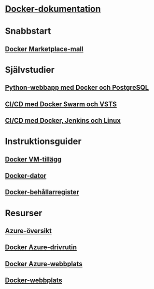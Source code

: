 

# [Docker-dokumentation](index.md)


# Snabbstart


## [Docker Marketplace-mall](https://azuremarketplace.microsoft.com/en-us/marketplace/apps/CanonicalandMSOpenTech.DockerOnUbuntuServer1404LTS)


# Självstudier


## [Python-webbapp med Docker och PostgreSQL](/azure/app-service-web/app-service-web-tutorial-docker-python-postgresql-app)


## [CI/CD med Docker Swarm och VSTS](/azure/container-service/container-service-docker-swarm-mode-setup-ci-cd-acs-engine)


## [CI/CD med Docker, Jenkins och Linux](/azure/virtual-machines/linux/tutorial-jenkins-github-docker-cicd)


# Instruktionsguider


## [Docker VM-tillägg](/azure/virtual-machines/linux/dockerextension)


## [Docker-dator](/azure/virtual-machines/linux/docker-machine)


## [Docker-behållarregister](/azure/container-registry/container-registry-get-started-portal)


# Resurser


## [Azure-översikt](https://azure.microsoft.com/roadmap/)


## [Docker Azure-drivrutin](https://docs.docker.com/machine/drivers/azure/)


## [Docker Azure-webbplats](https://www.docker.com/docker-azure)


## [Docker-webbplats](https://docker.com)
